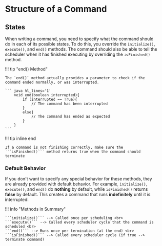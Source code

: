 # Structure of a Command

## States
When writing a command, you need to specify what the command should do in each of its possible states. To do this, you override the ```initialize()```, ```execute()```, and ```end()``` methods. The command should also be able to tell the scheduler when it has finished executing by overriding the `isFinished()` method.

!!! tip "end() Method"

    The `end()` method actually provides a parameter to check if the command ended normally, or was interrupted.

    ``` java hl_lines='1'
        void end(boolean interrupted){
            if (interrupted == True){
                // The command has been interrupted
            }
            else{
                // The command has ended as expected
            }
        }
    ```

!!! tip inline end
    
    If a command is not finishing correctly, make sure the ```isFinished()``` method returns true when the command should terminate

### Default Behavior
If you don't want to specify any special behavior for these methods, they are already provided with default behavior. For example, ```initialize()```, ```execute()```, and ```end()``` do <b>nothing</b> by default, while `isFinished()` returns <b>false</b> by default. This creates a command that runs <b>indefinitely</b> until it is interrupted.


!!! info "Methods in Summary"

    ```initialize()``` --> Called once per scheduling <br>
    ```execute()``` --> Called every scheduler cycle that the command is scheduled <br>
    ```end()``` --> Runs once per termination (at the end) <br>
    ```isFinished()``` --> Called every scheduler cycle (if true --> terminate command)


